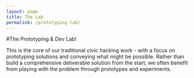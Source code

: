 ```yaml
---
layout: page
title: The Lab
permalink: /prototyping-lab/
---
```


#The Prototyping & Dev Lab!

This is the core of our traditional civic hacking work - with a focus on prototyping solutions and conveying what might be possible. Rather than build a comprehensive deliverable solution from the start, we often benefit from playing with the problem through prototypes and experiments.
